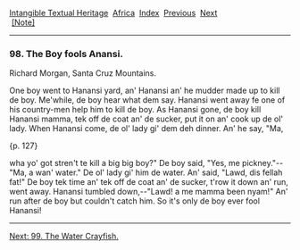 [Intangible Textual Heritage](../../index)  [Africa](../index) 
[Index](index)  [Previous](jas097)  [Next](jas099)   
 [\[Note\]](jas098n)

------------------------------------------------------------------------

### 98. The Boy fools Anansi.

Richard Morgan, Santa Cruz Mountains.

One boy went to Hanansi yard, an' Hanansi an' he mudder made up to kill
de boy. Me'while, de boy hear what dem say. Hanansi went away fe one of
his country-men help him to kill de boy. As Hanansi gone, de boy kill
Hanansi mamma, tek off de coat an' de sucker, put it on an' cook up de
ol' lady. When Hanansi come, de ol' lady gi' dem deh dinner. An' he say,
"Ma,

{p. 127}

wha yo' got stren't te kill a big big boy?" De boy said, "Yes, me
pickney."--"Ma, a wan' water." De ol' lady gi' him de water. An' said,
"Lawd, dis fellah fat!" De boy tek time an' tek off de coat an' de
sucker, t'row it down an' run, went away. Hanansi tumbled down,--"Lawd!
a me mamma been nyam!" An' run after de boy but couldn't catch him. So
it's only de boy ever fool Hanansi!

------------------------------------------------------------------------

[Next: 99. The Water Crayfish.](jas099)
